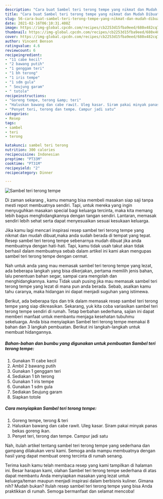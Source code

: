 ```yaml
---
description: "Cara buat Sambel teri terong tempe yang nikmat dan Mudah Dibuat"
title: "Cara buat Sambel teri terong tempe yang nikmat dan Mudah Dibuat"
slug: 56-cara-buat-sambel-teri-terong-tempe-yang-nikmat-dan-mudah-dibuat
date: 2021-02-16T06:10:31.408Z
image: https://img-global.cpcdn.com/recipes/cb2253d15fba9eed/680x482cq70/sambel-teri-terong-tempe-foto-resep-utama.jpg
thumbnail: https://img-global.cpcdn.com/recipes/cb2253d15fba9eed/680x482cq70/sambel-teri-terong-tempe-foto-resep-utama.jpg
cover: https://img-global.cpcdn.com/recipes/cb2253d15fba9eed/680x482cq70/sambel-teri-terong-tempe-foto-resep-utama.jpg
author: Vincent Benson
ratingvalue: 4.6
reviewcount: 6
recipeingredient:
- "11 cabe kecil"
- "2 bawang putih"
- "1 genggam teri"
- "1 bh terong"
- "1 iris tempe"
- "1 sdm gula"
- " Seujung garam"
- " totole"
recipeinstructions:
- "Goreng tempe, terong &amp; teri"
- "Haluskan bawang dan cabe rawit. Uleg kasar. Siram pakai minyak panas bekas goreng ikan."
- "Penyet teri, terong dan tempe. Campur jadi satu"
categories:
- Resep
tags:
- sambel
- teri
- terong

katakunci: sambel teri terong 
nutrition: 300 calories
recipecuisine: Indonesian
preptime: "PT33M"
cooktime: "PT31M"
recipeyield: "2"
recipecategory: Dinner

---
```



![Sambel teri terong tempe](https://img-global.cpcdn.com/recipes/cb2253d15fba9eed/680x482cq70/sambel-teri-terong-tempe-foto-resep-utama.jpg)

Di zaman  sekarang , kamu memang bisa membeli masakan siap saji tanpa mesti repot membuatnya sendiri. Tapi, untuk mereka yang ingin menyuguhkan masakan special bagi keluarga tercinta, maka kita memang lebih bagus menghidangkannya dengan tangan sendiri. Lantaran, memasak sendiri lebih sehat serta dapat menyesuaikan sesuai kesukaan keluarga.

Jika kamu lagi mencari inspirasi resep sambel teri terong tempe yang nikmat dan mudah dibuat,maka anda sudah berada di tempat yang tepat. Resep sambel teri terong tempe  sebenarnya mudah dibuat jika anda membuatnya dengan hati-hati. Tapi, kamu tidak usah takut akan tidak berhasil dalam membuatnya 
sebab dalam artikel ini kami akan mengupas sambel teri terong tempe dengan cermat.  



Nah untuk anda yang mau memasak sambel teri terong tempe yang lezat, ada beberapa langkah yang bisa dikerjakan, pertama memilih jenis bahan, lalu penentuan bahan segar, sampai cara mengolah dan menghidangkannya. kamu Tidak usah pusing jika mau memasak sambel teri terong tempe yang lezat di mana pun anda berada. Sebab, asalkan kamu  tahu caranya, maka hidangan ini dapat menjadi suguhan yang istimewa.

Berikut, ada beberapa tips dan trik dalam memasak resep sambel teri terong tempe yang siap dikreasikan. Sekarang, yuk kita coba variasikan sambel teri terong tempe sendiri di rumah. Tetap berbahan sederhana, sajian ini dapat memberi manfaat untuk membantu menjaga kesehatan tubuhmu sekeluarga. Anda bisa menyiapkan Sambel teri terong tempe memakai 8 bahan dan 3 langkah pembuatan. Berikut ini langkah-langkah untuk membuat hidangannya.

<!--inarticleads1-->

##### Bahan-bahan dan bumbu yang digunakan untuk pembuatan Sambel teri terong tempe:

1. Gunakan 11 cabe kecil
1. Ambil 2 bawang putih
1. Gunakan 1 genggam teri
1. Sediakan 1 bh terong
1. Gunakan 1 iris tempe
1. Gunakan 1 sdm gula
1. Sediakan  Seujung garam
1. Siapkan  totole




<!--inarticleads2-->

##### Cara menyiapkan Sambel teri terong tempe:

1. Goreng tempe, terong &amp; teri
1. Haluskan bawang dan cabe rawit. Uleg kasar. Siram pakai minyak panas bekas goreng ikan.
1. Penyet teri, terong dan tempe. Campur jadi satu




Nah, itulah artikel tentang  sambel teri terong tempe  yang sederhana dan gampang dilakukan versi kami. Semoga anda mampu membuatnya dengan hasil yang dapat membuat oreng tercinta di rumah senang. 

Terima kasih kamu telah membaca resep yang kami tampilkan di halaman ini. Besar harapan kami, olahan  Sambel teri terong tempe sederhana di atas dapat membantu Anda menyiapkan masakan yang lezat untuk keluarga/teman maupun menjadi inspirasi dalam berbisnis kuliner. Gimana nih? Mudah bukan? Itulah resep sambel teri terong tempe yang bisa Anda praktikkan di rumah. Semoga bermanfaat dan selamat mencoba!

